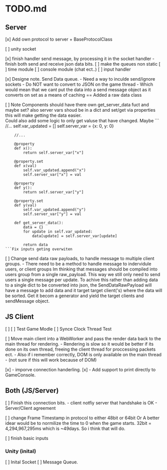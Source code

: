 # TODO.md

## Server

[x] Add own protocol to server
	+ BaseProtocolClass

[ ] unity socket

[x] finish handler send message, by processing it in the socket handler
	- finish both send and receive json data bits.
[ ] make the queues non static 
[ ] time module
[ ] console module (chat ect..)
[ ] input handler 

[x] Designe note. Send Data queue.
	- Need a way to inculde send/ignore sockets
	- Do NOT want to convert to JSON on the game thread
		- Which would mean that we cant put the data into a send message object as it converts on set as a means of caching
	==
	Added a raw data class
	
	
[ ] Note
	Components should have there own get_server_data fuct and maybe set?
	also server vars shoud be in a dict and set/get via properties this will
	make getting the data easier. 	
	Could also add some logic to only get valuse that have changed.
	Maybe 
	```
		//...
		self.var_updated = []
		self.server_var = {x: 0, y: 0}
		
		//...
		
		@property
		def x():
			return self.server_var["x"]
			
		@property.set
		def x(val)
			self.var_updated.append("x")
			self.server_var["x"] = val
			
		@property
		def y():
			return self.server_var["y"]
			
		@property.set
		def y(val)
			self.var_updated.append("y")
			self.server_var["y"] = val
			
		def get_server_data():
			data = {}
			for update in self.var_updated:
				data[update] = self.server_var[update]
			
			return data
	```Fix inputs geting overwiten
	
[ ] Change send data raw payloads, to handle message to multiple client groups.
	- There need to be a method to handle message to indervidule users, or client groups
	  Im thinking that messages should be compiled into users group from a single raw_payload.
	  This way we still only need to send users a single message per update.
	  To achive this rather than adding data to a single dict to be converted into json, the 
	  SendDataRawPayload will have a message to add data and it target target client('s) where 
	  the data will be sorted. Get it becom a generator and yield the target clients and sendMessage object.
	  
	
## JS Client

[ ] 
[ ] Test Game Modle
[ ] Synce Clock Thread Test

[ ] Move main client into a WebWorker and pass the render data back to the main thread for rendering.
	- Rendering is slow so it would be better if its done on its own thread, freeing the client thread
	  for proccessing packets ect.
	- Also if i remember correctly, DOM is only available on the main thread
	- (not sure if this will work because of DOM)
	
[x] - imporve connection handerling.
[x] - Add support to print directly to GameConsole.	

## Both (JS/Server)

[ ] Finish this connection bits.
	- client notfiy server that handshake is OK
	- Server/Client agreement
	
[ ] change Frame Timestamp in protocol to either 48bit or 64bit Or
	A better idear would be to normilize the time to 0 when the game starts.
	32bit = 4,294,967,295ms which is ~49days. So i think that will do.

[ ] finish basic inputs

### Unity (inital)
[ ] Inital Socket
[ ] Message Queue.

